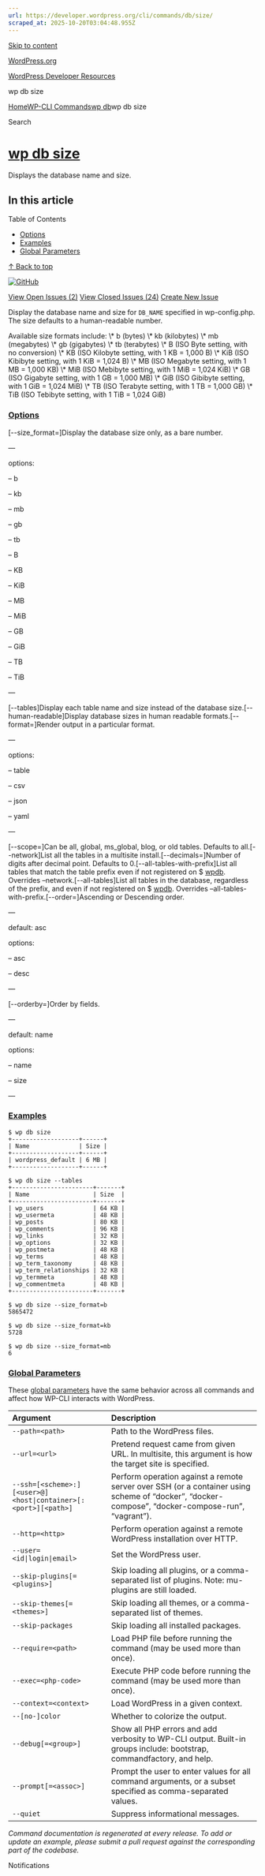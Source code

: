 ```yaml
---
url: https://developer.wordpress.org/cli/commands/db/size/
scraped_at: 2025-10-20T03:04:48.955Z
---
```


[Skip to content](https://developer.wordpress.org/cli/commands/db/size/#wp--skip-link--target)

[WordPress.org](https://wordpress.org/)

[WordPress Developer Resources](https://developer.wordpress.org/)

wp db size


[Home](https://developer.wordpress.org/)[WP-CLI Commands](https://developer.wordpress.org/cli/commands/)[wp db](https://developer.wordpress.org/cli/commands/db/)wp db size

Search

# [wp db size](https://developer.wordpress.org/cli/commands/db/size/)

Displays the database name and size.

## In this article

Table of Contents

- [Options](https://developer.wordpress.org/cli/commands/db/size/#options)
- [Examples](https://developer.wordpress.org/cli/commands/db/size/#examples)
- [Global Parameters](https://developer.wordpress.org/cli/commands/db/size/#global-parameters)

[↑ Back to top](https://developer.wordpress.org/cli/commands/db/size/#wp--skip-link--target)

[![GitHub](https://make.wordpress.org/cli/wp-content/plugins/wporg-cli/assets/images/github-mark.svg)](https://github.com/wp-cli/db-command)

[View Open Issues (2)](https://github.com/login?return_to=%2Fissues%3Fq%3Dlabel%3Acommand%3Adb-size+sort%3Aupdated-desc+org%3Awp-cli+is%3Aopen) [View Closed Issues (24)](https://github.com/login?return_to=%2Fissues%3Fq%3Dlabel%3Acommand%3Adb-size+sort%3Aupdated-desc+org%3Awp-cli+is%3Aclosed) [Create New Issue](https://github.com/wp-cli/db-command/issues/new)

Display the database name and size for `DB_NAME` specified in wp-config.php. The size defaults to a human-readable number.

Available size formats include:
\\* b (bytes)
\\* kb (kilobytes)
\\* mb (megabytes)
\\* gb (gigabytes)
\\* tb (terabytes)
\\* B (ISO Byte setting, with no conversion)
\\* KB (ISO Kilobyte setting, with 1 KB = 1,000 B)
\\* KiB (ISO Kibibyte setting, with 1 KiB = 1,024 B)
\\* MB (ISO Megabyte setting, with 1 MB = 1,000 KB)
\\* MiB (ISO Mebibyte setting, with 1 MiB = 1,024 KiB)
\\* GB (ISO Gigabyte setting, with 1 GB = 1,000 MB)
\\* GiB (ISO Gibibyte setting, with 1 GiB = 1,024 MiB)
\\* TB (ISO Terabyte setting, with 1 TB = 1,000 GB)
\\* TiB (ISO Tebibyte setting, with 1 TiB = 1,024 GiB)

### [Options](https://developer.wordpress.org/cli/commands/db/size/\#options)

\[--size\_format=<format>\]Display the database size only, as a bare number.

—

options:

– b

– kb

– mb

– gb

– tb

– B

– KB

– KiB

– MB

– MiB

– GB

– GiB

– TB

– TiB

—

\[--tables\]Display each table name and size instead of the database size.\[--human-readable\]Display database sizes in human readable formats.\[--format=<format>\]Render output in a particular format.

—

options:

– table

– csv

– json

– yaml

—

\[--scope=<scope>\]Can be all, global, ms\_global, blog, or old tables. Defaults to all.\[--network\]List all the tables in a multisite install.\[--decimals=<decimals>\]Number of digits after decimal point. Defaults to 0.\[--all-tables-with-prefix\]List all tables that match the table prefix even if not registered on $ [wpdb](https://developer.wordpress.org/reference/classes/wpdb/). Overrides –network.\[--all-tables\]List all tables in the database, regardless of the prefix, and even if not registered on $ [wpdb](https://developer.wordpress.org/reference/classes/wpdb/). Overrides –all-tables-with-prefix.\[--order=<order>\]Ascending or Descending order.

—

default: asc

options:

– asc

– desc

—

\[--orderby=<orderby>\]Order by fields.

—

default: name

options:

– name

– size

—

### [Examples](https://developer.wordpress.org/cli/commands/db/size/\#examples)

```
$ wp db size
+-------------------+------+
| Name              | Size |
+-------------------+------+
| wordpress_default | 6 MB |
+-------------------+------+

$ wp db size --tables
+-----------------------+-------+
| Name                  | Size  |
+-----------------------+-------+
| wp_users              | 64 KB |
| wp_usermeta           | 48 KB |
| wp_posts              | 80 KB |
| wp_comments           | 96 KB |
| wp_links              | 32 KB |
| wp_options            | 32 KB |
| wp_postmeta           | 48 KB |
| wp_terms              | 48 KB |
| wp_term_taxonomy      | 48 KB |
| wp_term_relationships | 32 KB |
| wp_termmeta           | 48 KB |
| wp_commentmeta        | 48 KB |
+-----------------------+-------+

$ wp db size --size_format=b
5865472

$ wp db size --size_format=kb
5728

$ wp db size --size_format=mb
6

```

### [Global Parameters](https://developer.wordpress.org/cli/commands/db/size/\#global-parameters)

These [global parameters](https://make.wordpress.org/cli/handbook/config/) have the same behavior across all commands and affect how WP-CLI interacts with WordPress.

| **Argument** | **Description** |
| :-- | :-- |
| `--path=<path>` | Path to the WordPress files. |
| `--url=<url>` | Pretend request came from given URL. In multisite, this argument is how the target site is specified. |
| `--ssh=[<scheme>:][<user>@]<host\|container>[:<port>][<path>]` | Perform operation against a remote server over SSH (or a container using scheme of “docker”, “docker-compose”, “docker-compose-run”, “vagrant”). |
| `--http=<http>` | Perform operation against a remote WordPress installation over HTTP. |
| `--user=<id\|login\|email>` | Set the WordPress user. |
| `--skip-plugins[=<plugins>]` | Skip loading all plugins, or a comma-separated list of plugins. Note: mu-plugins are still loaded. |
| `--skip-themes[=<themes>]` | Skip loading all themes, or a comma-separated list of themes. |
| `--skip-packages` | Skip loading all installed packages. |
| `--require=<path>` | Load PHP file before running the command (may be used more than once). |
| `--exec=<php-code>` | Execute PHP code before running the command (may be used more than once). |
| `--context=<context>` | Load WordPress in a given context. |
| `--[no-]color` | Whether to colorize the output. |
| `--debug[=<group>]` | Show all PHP errors and add verbosity to WP-CLI output. Built-in groups include: bootstrap, commandfactory, and help. |
| `--prompt[=<assoc>]` | Prompt the user to enter values for all command arguments, or a subset specified as comma-separated values. |
| `--quiet` | Suppress informational messages. |

_Command documentation is regenerated at every release. To add or update an example, please submit a pull request against the corresponding part of the codebase._

Notifications